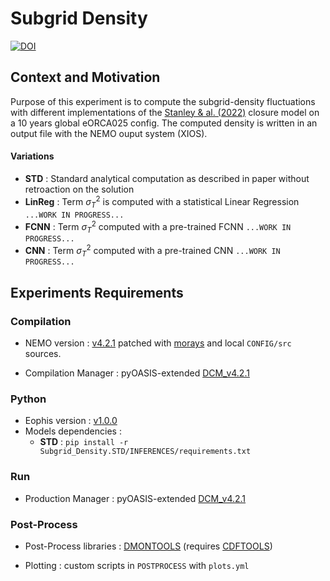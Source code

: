 # Subgrid Density

[![DOI](https://zenodo.org/badge/763602292.svg)](https://doi.org/10.5281/zenodo.13851843)


## Context and Motivation

Purpose of this experiment is to compute the subgrid-density fluctuations with different implementations of the [Stanley & al. (2022)](https://agupubs.onlinelibrary.wiley.com/doi/10.1029/2020MS002185) closure model on a 10 years global eORCA025 config.
The computed density is written in an output file with the NEMO ouput system (XIOS).

#### Variations
- **STD** : Standard analytical computation as described in paper without retroaction on the solution
- **LinReg** : Term $\sigma^2_T$ is computed with a statistical Linear Regression `...WORK IN PROGRESS...` 
- **FCNN** : Term $\sigma^2_T$ computed with a pre-trained FCNN `...WORK IN PROGRESS...`
- **CNN** : Term $\sigma^2_T$ computed with a pre-trained CNN `...WORK IN PROGRESS...`

## Experiments Requirements


### Compilation

- NEMO version : [v4.2.1](https://forge.nemo-ocean.eu/nemo/nemo/-/releases/4.2.1) patched with [morays](https://github.com/morays-community/morays-doc/tree/main/nemo_patch/NEMO_v4.2.1) and local `CONFIG/src` sources.

- Compilation Manager : pyOASIS-extended [DCM_v4.2.1](https://github.com/alexis-barge/DCM/releases/tag/v4.2.1)


### Python

- Eophis version : [v1.0.0](https://github.com/meom-group/eophis/releases/tag/v1.0.0)
- Models dependencies :
    - **STD** : `pip install -r Subgrid_Density.STD/INFERENCES/requirements.txt`

### Run

- Production Manager : pyOASIS-extended [DCM_v4.2.1](https://github.com/alexis-barge/DCM/releases/tag/v4.2.1)


### Post-Process

- Post-Process libraries : [DMONTOOLS](https://github.com/alexis-barge/DMONTOOLS) (requires [CDFTOOLS](https://github.com/meom-group/CDFTOOLS))
  
- Plotting : custom scripts in `POSTPROCESS` with `plots.yml`

